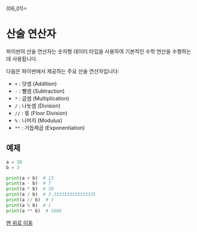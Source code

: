 (06_01)=
# 산술 연산자

파이썬의 산술 연산자는 숫자형 데이터 타입을 사용하여 기본적인 수학 연산을 수행하는 데 사용됩니다.

다음은 파이썬에서 제공하는 주요 산술 연산자입니다:

- `+` : 덧셈 (Addition)
- `-` : 뺄셈 (Subtraction)
- `*` : 곱셈 (Multiplication)
- `/` : 나눗셈 (Division)
- `//` : 몫 (Floor Division)
- `%` : 나머지 (Modulus)
- `**` : 거듭제곱 (Exponentiation)

## 예제

```python
a = 10
b = 3

print(a + b)  # 13
print(a - b)  # 7
print(a * b)  # 30
print(a / b)  # 3.3333333333333335
print(a // b)  # 3
print(a % b)  # 1
print(a ** b)  # 1000
```


[맨 위로 이동](06_01)